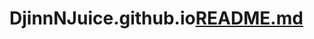 # DjinnNJuice.github.io[README.md](https://github.com/DjinnNJuice/DjinnNJuice.github.io/files/9078557/README.md)
